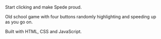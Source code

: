 Start clicking and make Spede proud.

Old school game with four buttons randomly highlighting and speeding up as you go on.

Built with HTML, CSS and JavaScript.
